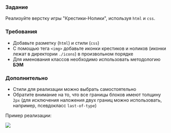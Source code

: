 
### Задание

Реализуйте верстку игры "Крестики-Нолики", используя `html` и `css`.

### Требования

- Добавьте разметку (`html`) и стили (`css`)
- С помощью тега `<img>` добавьте иконки крестиков и ноликов (иконки лежат в
  директории `./icons`) в произвольном порядке
- Для именования классов необходимо использовать методологию **БЭМ**

### Дополнительно

- Стили для реализации можно выбрать самостоятельно
- Обратите внимание на то, что все границы блоков имеют толщину `2px` (для исключения
  наложения двух границ можно использовать, например, псевдокласс `last-of-type`)

Пример реализации:

![](./Example/example.png)
